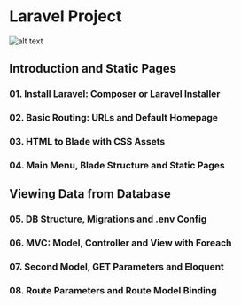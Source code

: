 # Laravel Project


![alt text](https://github.com/iurecastro/project/public/print.png)


## Introduction and Static Pages

### 01. Install Laravel: Composer or Laravel Installer

### 02. Basic Routing: URLs and Default Homepage

### 03. HTML to Blade with CSS Assets

### 04. Main Menu, Blade Structure and Static Pages

## Viewing Data from Database

### 05. DB Structure, Migrations and .env Config

### 06. MVC: Model, Controller and View with Foreach

### 07. Second Model, GET Parameters and Eloquent

### 08. Route Parameters and Route Model Binding
